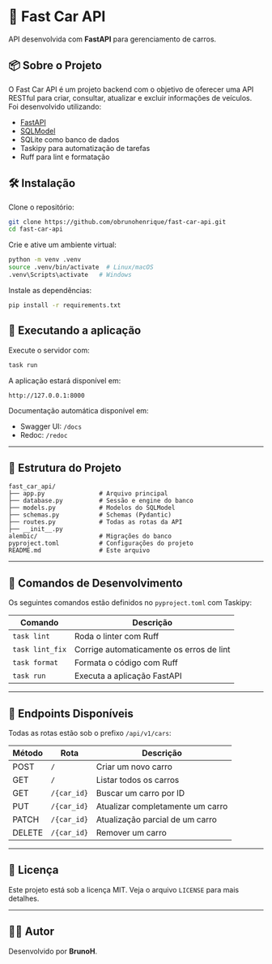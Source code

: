 # 🚗 Fast Car API

API desenvolvida com **FastAPI** para gerenciamento de carros.

## 📦 Sobre o Projeto

O Fast Car API é um projeto backend com o objetivo de oferecer uma API RESTful para criar, consultar, atualizar e excluir informações de veículos. Foi desenvolvido utilizando:

- [FastAPI](https://fastapi.tiangolo.com/)
- [SQLModel](https://sqlmodel.tiangolo.com/)
- SQLite como banco de dados
- Taskipy para automatização de tarefas
- Ruff para lint e formatação

## 🛠️ Instalação

Clone o repositório:

```bash
git clone https://github.com/obrunohenrique/fast-car-api.git
cd fast-car-api
```

Crie e ative um ambiente virtual:

```bash
python -m venv .venv
source .venv/bin/activate  # Linux/macOS
.venv\Scripts\activate   # Windows
```

Instale as dependências:

```bash
pip install -r requirements.txt
```

## 🚀 Executando a aplicação

Execute o servidor com:

```bash
task run
```

A aplicação estará disponível em:

```
http://127.0.0.1:8000
```

Documentação automática disponível em:

- Swagger UI: `/docs`
- Redoc: `/redoc`

---

## 📂 Estrutura do Projeto

```text
fast_car_api/
├── app.py               # Arquivo principal
├── database.py          # Sessão e engine do banco
├── models.py            # Modelos do SQLModel
├── schemas.py           # Schemas (Pydantic)
├── routes.py            # Todas as rotas da API
├── __init__.py
alembic/                 # Migrações do banco
pyproject.toml           # Configurações do projeto
README.md                # Este arquivo
```

---

## 🔧 Comandos de Desenvolvimento

Os seguintes comandos estão definidos no `pyproject.toml` com Taskipy:

| Comando      | Descrição                              |
|--------------|-----------------------------------------|
| `task lint`      | Roda o linter com Ruff                   |
| `task lint_fix`  | Corrige automaticamente os erros de lint |
| `task format`    | Formata o código com Ruff                |
| `task run`       | Executa a aplicação FastAPI              |

---

## 📑 Endpoints Disponíveis

Todas as rotas estão sob o prefixo `/api/v1/cars`:

| Método | Rota        | Descrição                          |
|--------|-------------|------------------------------------|
| POST   | `/`         | Criar um novo carro                |
| GET    | `/`         | Listar todos os carros             |
| GET    | `/{car_id}` | Buscar um carro por ID             |
| PUT    | `/{car_id}` | Atualizar completamente um carro  |
| PATCH  | `/{car_id}` | Atualização parcial de um carro   |
| DELETE | `/{car_id}` | Remover um carro                   |

---

## 📃 Licença

Este projeto está sob a licença MIT. Veja o arquivo `LICENSE` para mais detalhes.

---

## 👨‍💻 Autor

Desenvolvido por **BrunoH**.
